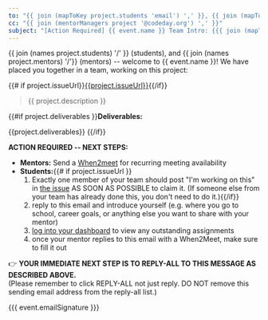 ```yaml
---
to: "{{ join (mapToKey project.students 'email') ',' }}, {{ join (mapToKey project.mentors 'email') ','}}"
cc: "{{ join (mentorManagers project '@codeday.org') ',' }}"
subject: "[Action Required] {{ event.name }} Team Intro: {{{ join (mapToKey project.students 'givenName') ' <> ' }}} <> {{{ join (mapToKey project.mentors 'givenName') ' <> '}}}"
---
```


{{ join (names project.students) '/' }} (students), and {{ join (names project.mentors) '/'}} (mentors) -- welcome to {{ event.name }}! We have placed you together in a team, working on this project:

{{# if project.issueUrl}}[{{project.issueUrl}}]({{project.issueUrl}}){{/if}}

<blockquote>{{ project.description }}</blockquote>

{{#if project.deliverables }}**Deliverables:**

{{project.deliverables}}
{{/if}}

**ACTION REQUIRED -- NEXT STEPS:**

- **Mentors:** Send a [When2meet](https://www.when2meet.com/) for recurring meeting availability
- **Students:**{{# if project.issueUrl }}
  1. Exactly one member of your team should post "I'm working on this" in [the issue]({{project.issueUrl}}) AS SOON AS POSSIBLE to claim it. (If someone else from your team has already done this, you don't need to do it.){{/if}}
  1. reply to this email and introduce yourself (e.g. where you go to school, career goals, or anything else you want to share with your mentor)
  1. [log into your dashboard](https://labs.codeday.org/dash) to view any outstanding assignments
  1. once your mentor replies to this email with a When2Meet, make sure to fill it out

👉 **YOUR IMMEDIATE NEXT STEP IS TO REPLY-ALL TO THIS MESSAGE AS DESCRIBED ABOVE.**  
(Please remember to click REPLY-ALL not just reply. DO NOT remove this sending email address from the reply-all list.)

{{{ event.emailSignature }}}
